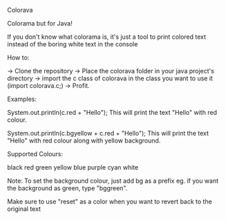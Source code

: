 Colorava

Colorama but for Java!

If you don't know what colorama is, it's just a tool to print colored text instead of the boring white text in the console

How to:

-> Clone the repository
-> Place the colorava folder in your java project's directory
-> import the c class of colorava in the class you want to use it (import colorava.c;)
-> Profit.

Examples:

System.out.println(c.red + "Hello");
This will print the text "Hello" with red colour.

System.out.println(c.bgyellow + c.red + "Hello");
This will print the text "Hello" with red colour along with yellow background.

Supported Colours:

black
red
green
yellow
blue
purple
cyan
white

Note: To set the background colour, just add bg as a prefix eg. if you want the background as green, type "bggreen".

Make sure to use "reset" as a color when you want to revert back to the original text
